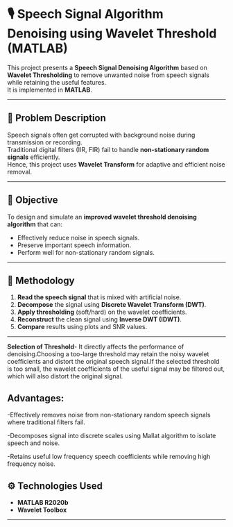 # 🎙️ Speech Signal Algorithm Denoising using Wavelet Threshold (MATLAB)

This project presents a **Speech Signal Denoising Algorithm** based on **Wavelet Thresholding** to remove unwanted noise from speech signals while retaining the useful features.  
It is implemented in **MATLAB**.

---

## 🧠 Problem Description
Speech signals often get corrupted with background noise during transmission or recording.  
Traditional digital filters (IIR, FIR) fail to handle **non-stationary random signals** efficiently.  
Hence, this project uses **Wavelet Transform** for adaptive and efficient noise removal.

---

## 🎯 Objective
To design and simulate an **improved wavelet threshold denoising algorithm** that can:
- Effectively reduce noise in speech signals.
- Preserve important speech information.
- Perform well for non-stationary random signals.

---

## 🧩 Methodology
1. **Read the speech signal** that is mixed with artificial noise.
2. **Decompose** the signal using **Discrete Wavelet Transform (DWT)**.
3. **Apply thresholding** (soft/hard) on the wavelet coefficients.
4. **Reconstruct** the clean signal using **Inverse DWT (IDWT)**.
5. **Compare** results using plots and SNR values.

---

**Selection of Threshold**-
It directly affects the performance of denoising.Choosing a too-large threshold may retain the noisy wavelet coefficients and distort the original speech signal.If the selected threshold is too small, the wavelet coefficients of the useful signal may be filtered out, which will also distort the original signal.
## Advantages:
  -Effectively removes noise from non-stationary random speech signals where traditional filters fail.
  
  -Decomposes signal into discrete scales using Mallat algorithm to isolate speech and noise.
  
  -Retains useful low frequency speech coefficients while removing high frequency noise.




## ⚙️ Technologies Used
- **MATLAB R2020b**
- **Wavelet Toolbox**

---
